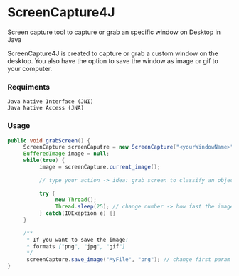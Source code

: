 # ScreenCapture4J
Screen capture tool to capture or grab an specific window on Desktop in Java

ScreenCapture4J is created to capture or grab a custom window on the desktop. You also have the option to save the window as image or gif 
to your computer.

### Requiments

```
Java Native Interface (JNI)
Java Native Access (JNA)
```

### Usage

```java
public void grabScreen() {
     ScreenCapture screenCaputre = new ScreenCapture("<yourWindowName>"); // <yourWindowName> -> change to the title of you window, you want to capture!
     BufferedImage image = null;
     while(true) {
          image = screenCapture.current_image();
          
          // type your action -> idea: grab screen to classify an object on live screen with an neural network...
          
          try {
               new Thread();
               Thread.sleep(25); // change number -> how fast the image gets updated!
          } catch(IOExeption e) {}
     }
     
     /**
      * If you want to save the image!
      * formats ["png", "jpg", "gif"]
      */
      screenCapture.save_image("MyFile", "png"); // change first param to edit the fileName ; change second param to edit the format!
}

```

